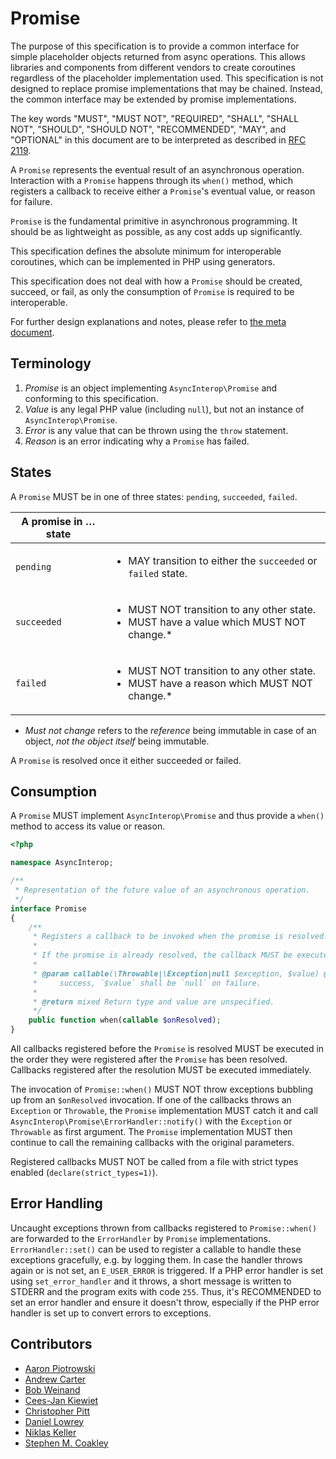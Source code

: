 # Promise

The purpose of this specification is to provide a common interface for simple placeholder objects returned from async operations. This allows libraries and components from different vendors to create coroutines regardless of the placeholder implementation used. This specification is not designed to replace promise implementations that may be chained. Instead, the common interface may be extended by promise implementations.

The key words "MUST", "MUST NOT", "REQUIRED", "SHALL", "SHALL NOT", "SHOULD",
"SHOULD NOT", "RECOMMENDED", "MAY", and "OPTIONAL" in this document are to be
interpreted as described in [RFC 2119][].

A `Promise` represents the eventual result of an asynchronous operation. Interaction with a `Promise` happens through its `when()` method, which registers a callback to receive either a `Promise`'s eventual value, or reason for failure.

`Promise` is the fundamental primitive in asynchronous programming. It should be as lightweight as possible, as any cost adds up significantly.

This specification defines the absolute minimum for interoperable coroutines, which can be implemented in PHP using generators.

This specification does not deal with how a `Promise` should be created, succeed, or fail, as only the consumption of `Promise` is required to be interoperable.

For further design explanations and notes, please refer to [the meta document](META.md).

## Terminology

1. _Promise_ is an object implementing `AsyncInterop\Promise` and conforming to this specification.
2. _Value_ is any legal PHP value (including `null`), but not an instance of `AsyncInterop\Promise`.
3. _Error_ is any value that can be thrown using the `throw` statement.
4. _Reason_ is an error indicating why a `Promise` has failed.

## States

A `Promise` MUST be in one of three states: `pending`, `succeeded`, `failed`.

| A promise in … state | &nbsp; |
|----------------------|--------|
|`pending`  | <ul><li>MAY transition to either the `succeeded` or `failed` state.</li></ul>                                |
|`succeeded`| <ul><li>MUST NOT transition to any other state.</li><li>MUST have a value which MUST NOT change.*</li></ul>  |
|`failed`   | <ul><li>MUST NOT transition to any other state.</li><li>MUST have a reason which MUST NOT change.*</li></ul> |

* _Must not change_ refers to the _reference_ being immutable in case of an object, _not the object itself_ being immutable.

A `Promise` is resolved once it either succeeded or failed.

## Consumption

A `Promise` MUST implement `AsyncInterop\Promise` and thus provide a `when()` method to access its value or reason.

```php
<?php

namespace AsyncInterop;

/**
 * Representation of the future value of an asynchronous operation.
 */
interface Promise
{
    /**
     * Registers a callback to be invoked when the promise is resolved.
     *
     * If the promise is already resolved, the callback MUST be executed immediately.
     *
     * @param callable(\Throwable|\Exception|null $exception, $value) @onResolved `$reason` shall be `null` on
     *     success, `$value` shall be `null` on failure.
     *
     * @return mixed Return type and value are unspecified.
     */
    public function when(callable $onResolved);
}
```

All callbacks registered before the `Promise` is resolved MUST be executed in the order they were registered after the `Promise` has been resolved. Callbacks registered after the resolution MUST be executed immediately.

The invocation of `Promise::when()` MUST NOT throw exceptions bubbling up from an `$onResolved` invocation. If one of the callbacks throws an `Exception` or `Throwable`, the `Promise` implementation MUST catch it and call `AsyncInterop\Promise\ErrorHandler::notify()` with the `Exception` or `Throwable` as first argument. The `Promise` implementation MUST then continue to call the remaining callbacks with the original parameters.

Registered callbacks MUST NOT be called from a file with strict types enabled (`declare(strict_types=1)`).

## Error Handling

Uncaught exceptions thrown from callbacks registered to `Promise::when()` are forwarded to the `ErrorHandler` by `Promise` implementations. `ErrorHandler::set()` can be used to register a callable to handle these exceptions gracefully, e.g. by logging them. In case the handler throws again or is not set, an `E_USER_ERROR` is triggered. If a PHP error handler is set using `set_error_handler` and it throws, a short message is written to STDERR and the program exits with code `255`. Thus, it's RECOMMENDED to set an error handler and ensure it doesn't throw, especially if the PHP error handler is set up to convert errors to exceptions.

## Contributors

* [Aaron Piotrowski](https://github.com/trowski)
* [Andrew Carter](https://github.com/AndrewCarterUK)
* [Bob Weinand](https://github.com/bwoebi)
* [Cees-Jan Kiewiet](https://github.com/WyriHaximus)
* [Christopher Pitt](https://github.com/assertchris)
* [Daniel Lowrey](https://github.com/rdlowrey)
* [Niklas Keller](https://github.com/kelunik)
* [Stephen M. Coakley](https://github.com/coderstephen)

[RFC 2119]: http://tools.ietf.org/html/rfc2119
